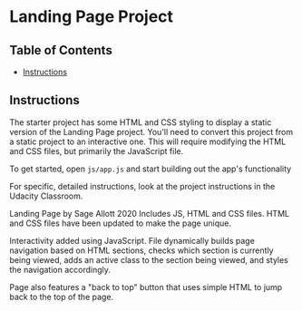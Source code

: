 # Landing Page Project

## Table of Contents

* [Instructions](#instructions)

## Instructions

The starter project has some HTML and CSS styling to display a static version of the Landing Page project. You'll need to convert this project from a static project to an interactive one. This will require modifying the HTML and CSS files, but primarily the JavaScript file.

To get started, open `js/app.js` and start building out the app's functionality

For specific, detailed instructions, look at the project instructions in the Udacity Classroom.


Landing Page by Sage Allott 2020
Includes JS, HTML and CSS files. HTML and CSS files have been updated to make the page unique.

Interactivity added using JavaScript. File dynamically builds page navigation based on HTML sections, checks which section is currently being viewed, adds an active class to the section being viewed, and styles the navigation accordingly.

Page also features a "back to top" button that uses simple HTML to jump back to the top of the page. 
